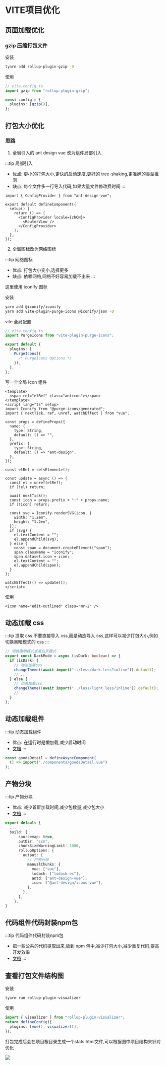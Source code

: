 # VITE项目优化

## 页面加载优化

### gzip 压缩打包文件

安装

```bash
tyarn add rollup-plugin-gzip -D
```

使用

```ts
// vite.config.ts
import gzip from "rollup-plugin-gzip";

const config = {
  plugins: [gzip()],
};
```

## 打包大小优化

### 思路

1. 全局引入的 ant design vue 改为组件局部引入

:::tip 局部引入

- 优点: 更小的打包大小,更快的启动速度,更好的 tree-shaking,更准确的类型推测
- 缺点: 每个文件多一行导入代码,如果大量文件修改费时间
  :::

```tsx
import { ConfigProvider } from "ant-design-vue";

export default defineComponent({
  setup() {
    return () => (
      <ConfigProvider locale={zhCN}>
        <RouterView />
      </ConfigProvider>
    );
  },
});
```

2. 全局图标改为网络图标

:::tip 网络图标

- 优点: 打包大小变小,选择更多
- 缺点: 依赖网络,网络不好容易加载不出来
  :::

这里使用 iconify 图标

安装

```bash
yarn add @iconify/iconify
yarn add vite-plugin-purge-icons @iconify/json -D
```

vite 全局配置

```ts
// vite.config.ts
import PurgeIcons from "vite-plugin-purge-icons";

export default {
  plugins: [
    PurgeIcons({
      /* PurgeIcons Options */
    }),
  ],
};
```

写一个全局 Icon 组件

```vue
<template>
  <span ref="elRef" class="anticon"></span>
</template>
<script lang="ts" setup>
import Iconify from "@purge-icons/generated";
import { nextTick, ref, unref, watchEffect } from "vue";

const props = defineProps({
  name: {
    type: String,
    default: () => "",
  },
  prefix: {
    type: String,
    default: () => "ant-design",
  },
});

const elRef = ref<Element>();

const update = async () => {
  const el = unref(elRef);
  if (!el) return;

  await nextTick();
  const icon = props.prefix + ":" + props.name;
  if (!icon) return;

  const svg = Iconify.renderSVG(icon, {
    width: "1.2em",
    height: "1.2em",
  });
  if (svg) {
    el.textContent = "";
    el.appendChild(svg);
  } else {
    const span = document.createElement("span");
    span.className = "iconify";
    span.dataset.icon = icon;
    el.textContent = "";
    el.appendChild(span);
  }
};

watchEffect(() => update());
</script>
```

使用

```tsx
<Icon name="edit-outlined" class="mr-2" />
```

## 动态加载 css

:::tip 提取 css
不要直接导入 css,而是动态导入 css,这样可以减少打包大小,例如切换黑暗模式的 css
:::

```ts
// 切换黑暗模式或者白天模式
export const DarkMode = async (isDark: boolean) => {
  if (isDark) {
    // 动态加载css
    changeTheme((await import("../less/dark.less?inline")).default);
    // ...
  } else {
    // 动态加载css
    changeTheme((await import("../less/light.less?inline")).default);
    // ...
  }
};
```

## 动态加载组件

:::tip 动态加载组件
* 优点: 在运行时是懒加载,减少启动时间
* [文档](https://cn.vuejs.org/api/general.html#defineasynccomponent)
:::

```ts
const goodsDetail = defineAsyncComponent(
  () => import("./components/goodsDetail.vue")
);
```

## 产物分块

:::tip 产物分块
* 优点: 减少首屏加载时间,减少包数量,减少包大小
* [文档](https://cn.vitejs.dev/guide/build.html#chunking-strategy)
:::

```ts
export default {
  ...
  build: {
      sourcemap: true,
      outDir: "scm",
      chunkSizeWarningLimit: 1000,
      rollupOptions: {
        output: {
          // 产物分块
          manualChunks: {
            vue: ["vue"],
            lodash: ["lodash-es"],
            antd: ["ant-design-vue"],
            icon: ["@ant-design/icons-vue"],
          },
        },
      },
    },
}
```

## 代码组件代码封装npm包

:::tip 代码组件代码封装npm包
* 把一些公共的代码提取出来,放到 npm 包中,减少打包大小,减少重复代码,提高开发效率
* [文档](https://cn.vitejs.dev/config/build-options.html#build-lib)
:::

## 查看打包文件结构图
安装

```bash
tyarn run rollup-plugin-visualizer
```

使用

```ts
import { visualizer } from "rollup-plugin-visualizer";
return defineConfig({
  plugins: [vue(), visualizer()],
});
```
打包完成后会在项目根目录生成一个stats.html文件,可以根据图中项目结构来针对优化

<img src="/stats.jpg"/>